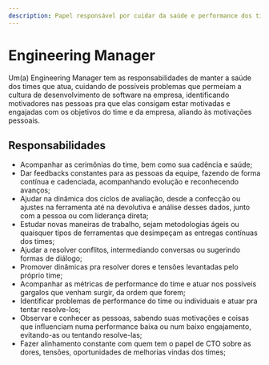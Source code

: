 ```yaml
---
description: Papel responsável por cuidar da saúde e performance dos times e pessoas
---
```


# Engineering Manager

Um\(a\) Engineering Manager tem as responsabilidades de manter a saúde dos times que atua, cuidando de possíveis problemas que permeiam a cultura de desenvolvimento de software na empresa, identificando motivadores nas pessoas pra que elas consigam estar motivadas e engajadas com os objetivos do time e da empresa, aliando às motivações pessoais.

## Responsabilidades

* Acompanhar as cerimônias do time, bem como sua cadência e saúde;
* Dar feedbacks constantes para as pessoas da equipe, fazendo de forma contínua e cadenciada, acompanhando evolução e reconhecendo avanços;
* Ajudar na dinâmica dos ciclos de avaliação, desde a confecção ou ajustes na ferramenta até na devolutiva e análise desses dados, junto com a pessoa ou com liderança direta;
* Estudar novas maneiras de trabalho, sejam metodologias ágeis ou quaisquer tipos de ferramentas que desimpeçam as entregas contínuas dos times;
* Ajudar a resolver conflitos, intermediando conversas ou sugerindo formas de diálogo;
* Promover dinâmicas pra resolver dores e tensões levantadas pelo próprio time;
* Acompanhar as métricas de performance do time e atuar nos possíveis gargalos que venham surgir, da ordem que forem;
* Identificar problemas de performance do time ou individuais e atuar pra tentar resolve-los;
* Observar e conhecer as pessoas, sabendo suas motivações e coisas que influenciam numa performance baixa ou num baixo engajamento, evitando-as ou tentando resolve-las;
* Fazer alinhamento constante com quem tem o papel de CTO sobre as dores, tensões, oportunidades de melhorias vindas dos times;

